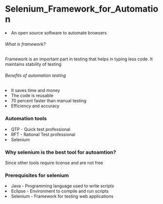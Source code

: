 # Selenium_Framework_for_Automation
<li> An open source software to automate browsers </li> 
<h6> What is framework? </h6>
<p> Framework is an important part in testing that helps in typing less code. It maintains stability of testing </p>
<h6> Benefits of automation testing </h6> 
<li> It saves time and money </li>
<li> The code is reusable </li>
<li> 70 percent faster than manual testing </li>
<li> Efficiency and accuracy </li>
<h3> Automation tools </h3>
<li> QTP - Quick test professional </li>
<li> RFT - Rational Test professional </li>
<li> Selenium </li>
<h3> Why selenium is the best tool for autoamtion? </h3>
<p> Since other tools require license and are not free </p>
<h3> Prerequisites for selenium </h3>
<li> Java - Programming language used to write scripts </li>
<li> Eclipse - Environment to compile and run scripts </li>
<li> Selenium - Framework for testing web applications </li>
